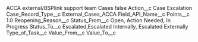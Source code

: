 <?xml version="1.0" encoding="UTF-8"?>
<CustomMetadata xmlns="http://soap.sforce.com/2006/04/metadata" xmlns:xsi="http://www.w3.org/2001/XMLSchema-instance" xmlns:xsd="http://www.w3.org/2001/XMLSchema">
    <label>ACCA external/BSPlink support team Cases</label>
    <protected>false</protected>
    <values>
        <field>Action__c</field>
        <value xsi:type="xsd:string">Case Escalation</value>
    </values>
    <values>
        <field>Case_Record_Type__c</field>
        <value xsi:type="xsd:string">External_Cases_ACCA</value>
    </values>
    <values>
        <field>Field_API_Name__c</field>
        <value xsi:nil="true"/>
    </values>
    <values>
        <field>Points__c</field>
        <value xsi:type="xsd:double">1.0</value>
    </values>
    <values>
        <field>Reopening_Reason__c</field>
        <value xsi:nil="true"/>
    </values>
    <values>
        <field>Status_From__c</field>
        <value xsi:type="xsd:string">Open, Action Needed, In Progress</value>
    </values>
    <values>
        <field>Status_To__c</field>
        <value xsi:type="xsd:string">Escalated,Escalated Internally, Escalated Externally</value>
    </values>
    <values>
        <field>Type_of_Task__c</field>
        <value xsi:nil="true"/>
    </values>
    <values>
        <field>Value_From__c</field>
        <value xsi:nil="true"/>
    </values>
    <values>
        <field>Value_To__c</field>
        <value xsi:nil="true"/>
    </values>
</CustomMetadata>
